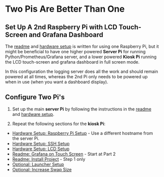 # Two Pis Are Better Than One

## Set Up A 2nd Raspberry Pi with LCD Touch-Screen and Grafana Dashboard

The [readme](README.md) and [hardware setup](hardware_setup.md) is written for using one Raspberry Pi, but it might be beneficial to have one higher powered **Server Pi** for running Python/Prometheus/Grafana server, and a lower powered **Kiosk Pi** running the LCD touch-screen and grafana dashboard in full screen mode.

In this configuration the logging server does all the work and should remain powered at all times, whereas the 2nd Pi only needs to be powered up when in use (when you want a dashboard display).

## Configure Two Pi's

1. Set up the main **server Pi** by following the instructions in the [readme](README.md) and [hardware setup](hardware_setup.md).

2. Repeat the following sections for the **kiosk Pi**:
  - [Hardware Setup: Raspberry Pi Setup](hardware_setup.md#raspberry-pi-setup) - Use a different hostname from the server Pi.
  - [Hardware Setup: SSH Setup](hardware_setup.md#ssh-setup)
  - [Hardware Setup: LCD Setup](hardware_setup.md#lcd-setup)
  - [Readme: Grafana on Touch Screen](README.md#part-2---launch-chromium-at-startup) - Start at Part 2
  - [Readme: Install Project](README.md#install-project) - Step 1 only
  - [Optional: Launcher Setup](launcher/readme.md)
  - [Optional: Increase Swap Size](README.md#freezing-and-hanging-on-pis-with-limited-ram)
